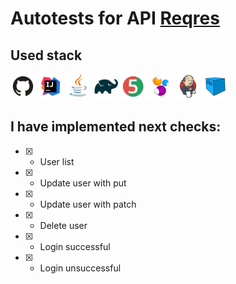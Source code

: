 # Autotests for API [Reqres](https://reqres.in/)

## Used stack

 <img src="images/GitHub.svg" width="40" height="40">  <img src="images/IDEA.svg" width="40" height="40">
 <img src="images/JAVA.svg" width="40" height="40">  <img src="images/Gradle.svg" width="40" height="40">
 <img src="images/Junit5.svg" width="40" height="40">  <img src="images/Selenide.svg" width="40" height="40"> 
 <img src="images/Jenkins.svg" width="40" height="40">  <img src="images/Selenoid.svg" width="40" height="40">
 

## I have implemented next checks:

- [X] - User list
- [X] - Update user with put
- [X] - Update user with patch
- [X] - Delete user
- [X] - Login successful
- [X] - Login unsuccessful
    
    

